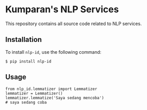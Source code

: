 # Kumparan's NLP Services

This repository contains all source code related to NLP services.

## Installation

To install `nlp-id`, use the following command:

    $ pip install nlp-id 

## Usage

    from nlp_id.lemmatizer import Lemmatizer 
    lemmatizer = Lemmatizer() 
    lemmatizer.lemmatize('Saya sedang mencoba') 
    # saya sedang coba 